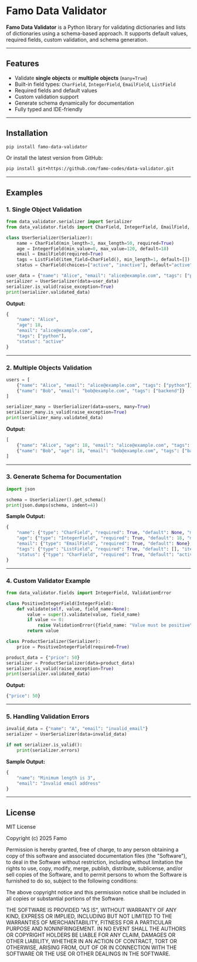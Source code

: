 # Famo Data Validator

**Famo Data Validator** is a Python library for validating dictionaries and lists of dictionaries using a schema-based approach.
It supports default values, required fields, custom validation, and schema generation.

---

## Features

* Validate **single objects** or **multiple objects** (`many=True`)
* Built-in field types: `CharField`, `IntegerField`, `EmailField`, `ListField`
* Required fields and default values
* Custom validation support
* Generate schema dynamically for documentation
* Fully typed and IDE-friendly

---

## Installation

```bash
pip install famo-data-validator
```

Or install the latest version from GitHub:

```bash
pip install git+https://github.com/famo-codes/data-validator.git
```

---

## Examples

### 1. Single Object Validation

```python
from data_validator.serializer import Serializer
from data_validator.fields import CharField, IntegerField, EmailField, ListField

class UserSerializer(Serializer):
    name = CharField(min_length=3, max_length=50, required=True)
    age = IntegerField(min_value=0, max_value=120, default=18)
    email = EmailField(required=True)
    tags = ListField(item_field=CharField(), min_length=1, default=[])
    status = CharField(choices=["active", "inactive"], default="active")

user_data = {"name": "Alice", "email": "alice@example.com", "tags": ["python"]}
serializer = UserSerializer(data=user_data)
serializer.is_valid(raise_exception=True)
print(serializer.validated_data)
```

**Output:**

```python
{
    "name": "Alice",
    "age": 18,
    "email": "alice@example.com",
    "tags": ["python"],
    "status": "active"
}
```

---

### 2. Multiple Objects Validation

```python
users = [
    {"name": "Alice", "email": "alice@example.com", "tags": ["python"]},
    {"name": "Bob", "email": "bob@example.com", "tags": ["backend"]}
]

serializer_many = UserSerializer(data=users, many=True)
serializer_many.is_valid(raise_exception=True)
print(serializer_many.validated_data)
```

**Output:**

```python
[
    {"name": "Alice", "age": 18, "email": "alice@example.com", "tags": ["python"], "status": "active"},
    {"name": "Bob", "age": 18, "email": "bob@example.com", "tags": ["backend"], "status": "active"}
]
```

---

### 3. Generate Schema for Documentation

```python
import json

schema = UserSerializer().get_schema()
print(json.dumps(schema, indent=4))
```

**Sample Output:**

```python
{
    "name": {"type": "CharField", "required": True, "default": None, "min_length": 3, "max_length": 50},
    "age": {"type": "IntegerField", "required": True, "default": 18, "min_value": 0, "max_value": 120},
    "email": {"type": "EmailField", "required": True, "default": None},
    "tags": {"type": "ListField", "required": True, "default": [], "item_field": "<CharField instance>", "min_length": 1},
    "status": {"type": "CharField", "required": True, "default": "active", "choices": ["active", "inactive"]}
}
```

---

### 4. Custom Validator Example

```python
from data_validator.fields import IntegerField, ValidationError

class PositiveIntegerField(IntegerField):
    def validate(self, value, field_name=None):
        value = super().validate(value, field_name)
        if value <= 0:
            raise ValidationError({field_name: "Value must be positive"})
        return value

class ProductSerializer(Serializer):
    price = PositiveIntegerField(required=True)

product_data = {"price": 50}
serializer = ProductSerializer(data=product_data)
serializer.is_valid(raise_exception=True)
print(serializer.validated_data)
```

**Output:**

```python
{"price": 50}
```

---

### 5. Handling Validation Errors

```python
invalid_data = {"name": "A", "email": "invalid_email"}
serializer = UserSerializer(data=invalid_data)

if not serializer.is_valid():
    print(serializer.errors)
```

**Sample Output:**

```python
{
    "name": "Minimum length is 3",
    "email": "Invalid email address"
}
```

---

## License

MIT License

Copyright (c) 2025 Famo

Permission is hereby granted, free of charge, to any person obtaining a copy
of this software and associated documentation files (the "Software"), to deal
in the Software without restriction, including without limitation the rights
to use, copy, modify, merge, publish, distribute, sublicense, and/or sell
copies of the Software, and to permit persons to whom the Software is
furnished to do so, subject to the following conditions:

The above copyright notice and this permission notice shall be included in all
copies or substantial portions of the Software.

THE SOFTWARE IS PROVIDED "AS IS", WITHOUT WARRANTY OF ANY KIND, EXPRESS OR
IMPLIED, INCLUDING BUT NOT LIMITED TO THE WARRANTIES OF MERCHANTABILITY,
FITNESS FOR A PARTICULAR PURPOSE AND NONINFRINGEMENT. IN NO EVENT SHALL THE
AUTHORS OR COPYRIGHT HOLDERS BE LIABLE FOR ANY CLAIM, DAMAGES OR OTHER
LIABILITY, WHETHER IN AN ACTION OF CONTRACT, TORT OR OTHERWISE, ARISING FROM,
OUT OF OR IN CONNECTION WITH THE SOFTWARE OR THE USE OR OTHER DEALINGS IN THE
SOFTWARE.
